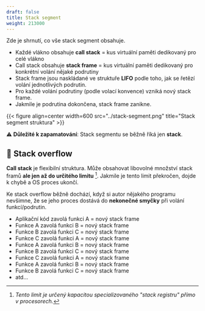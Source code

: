 ```yaml
---
draft: false
title: Stack segment
weight: 213000
---
```


Zde je shrnutí, co vše stack segment obsahuje.

- Každé vlákno obsahuje **call stack** = kus virtuální paměti dedikovaný pro celé vlákno
- Call stack obsahuje **stack frame** = kus virtuální paměti dedikovaný pro konkrétní volání nějaké podrutiny
- Stack frame jsou naskládané ve struktuře **LIFO** podle toho, jak se řetězí volání jednotlivých podrutin. 
- Pro každé volání podrutiny (podle volací konvence) vzniká nový stack frame.
- Jakmile je podrutina dokončena, stack frame zanikne.

{{< figure align=center width=600 src="../stack-segment.png" title="Stack segment struktura" >}}

<div class="note-blue">

⚠️ **Důležité k zapamatování**: Stack segmentu se běžně říká jen **stack**.

</div>

## 🐛 Stack overflow

**Call stack** je flexibilní struktura. Může obsahovat libovolné množství stack framů **ale jen až do určitého limitu** [^s]. Jakmile je tento limit překročen, dojde k chybě a OS proces ukončí.

Ke stack overflow běžně dochází, když si autor nějakého programu nevšimne, že se jeho proces dostává do **nekonečné smyčky** při volání funkcí/podrutin.

- Aplikační kód zavolá funkci A = nový stack frame
- Funkce A zavolá funkci B = nový stack frame
- Funkce B zavolá funkci C = nový stack frame
- Funkce C zavolá funkci A = nový stack frame
- Funkce A zavolá funkci B = nový stack frame
- Funkce B zavolá funkci C = nový stack frame
- Funkce C zavolá funkci A = nový stack frame
- Funkce A zavolá funkci B = nový stack frame
- Funkce B zavolá funkci C = nový stack frame
- atd...

[^s]: *Tento limit je určený kapacitou specializovaného "stack registru" přímo v procesorech.*